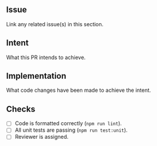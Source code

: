 ## Issue

Link any related issue(s) in this section.

## Intent

What this PR intends to achieve.

## Implementation

What code changes have been made to achieve the intent.

## Checks

- [ ] Code is formatted correctly (`npm run lint`).
- [ ] All unit tests are passing (`npm run test:unit`).
- [ ] Reviewer is assigned.
